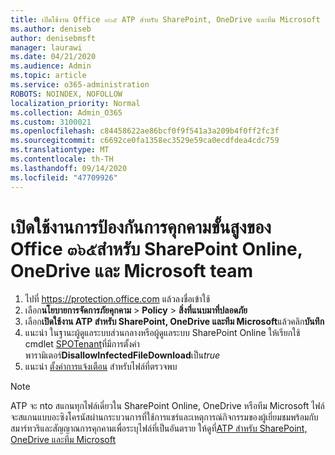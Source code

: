 ```yaml
---
title: เปิดใช้งาน Office ๓๖๕ ATP สำหรับ SharePoint, OneDrive และทีม Microsoft
ms.author: deniseb
author: denisebmsft
manager: laurawi
ms.date: 04/21/2020
ms.audience: Admin
ms.topic: article
ms.service: o365-administration
ROBOTS: NOINDEX, NOFOLLOW
localization_priority: Normal
ms.collection: Admin_O365
ms.custom: 3100021
ms.openlocfilehash: c84458622ae86bcf0f9f541a3a209b4f0ff2fc3f
ms.sourcegitcommit: c6692ce0fa1358ec3529e59ca0ecdfdea4cdc759
ms.translationtype: MT
ms.contentlocale: th-TH
ms.lasthandoff: 09/14/2020
ms.locfileid: "47709926"
---
```

# <a name="enable-office-365-advanced-threat-protection-for-sharepoint-online-onedrive-and-microsoft-teams"></a>เปิดใช้งานการป้องกันการคุกคามขั้นสูงของ Office ๓๖๕สำหรับ SharePoint Online, OneDrive และ Microsoft team

1. ไปที่ https://protection.office.com แล้วลงชื่อเข้าใช้
2. เลือก**นโยบายการจัดการภัยคุกคาม**  >  **Policy**  >  **สิ่งที่แนบมาที่ปลอดภัย**
3. เลือก**เปิดใช้งาน ATP สำหรับ SharePoint, OneDrive และทีม Microsoft**แล้วคลิก**บันทึก**
4. แนะนำ ในฐานะผู้ดูแลระบบส่วนกลางหรือผู้ดูแลระบบ SharePoint Online ให้เรียกใช้ cmdlet [SPOTenant](https://docs.microsoft.com/powershell/module/sharepoint-online/Set-SPOTenant?view=sharepoint-ps)ที่มีการตั้งค่าพารามิเตอร์**DisallowInfectedFileDownload**เป็น*true*
5. แนะนำ [ตั้งค่าการแจ้งเตือน](https://docs.microsoft.com/microsoft-365/security/office-365-security/turn-on-atp-for-spo-odb-and-teams#set-up-alerts-for-detected-files) สำหรับไฟล์ที่ตรวจพบ

> [!NOTE]
> ATP จะ nto สแกนทุกไฟล์เดี่ยวใน SharePoint Online, OneDrive หรือทีม Microsoft ไฟล์จะสแกนแบบอะซิงโครนัสผ่านกระบวนการที่ใช้การแชร์และเหตุการณ์กิจกรรมของผู้เยี่ยมชมพร้อมกับสมาร์ทวริและสัญญาณการคุกคามเพื่อระบุไฟล์ที่เป็นอันตราย ให้ดูที่[ATP สำหรับ SharePoint, OneDrive และทีม Microsoft](https://docs.microsoft.com/microsoft-365/security/office-365-security/atp-for-spo-odb-and-teams)